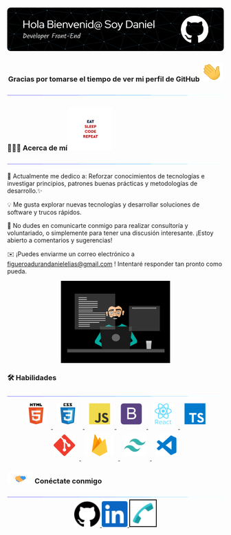 
<div align="center">

![Header](github-header1.png)

</div>
    <h3 align="center">
      Gracias por tomarse el tiempo de ver mi perfil de GitHub    <img alt="Night Coding" src="./img/mano.gif"  style= "width:50px" />
    </h3>
    <img src="./img/linea.gif" />
    <div>
        <h3>👨🏻‍💻  Acerca de mí <img src="./img/icon.webp" width="100px" ></h3>
        <img src="./img/linea.gif" />
    </div>

🌱 Actualmente me dedico a: Reforzar conocimientos de     tecnologías e investigar principios, patrones buenas prácticas y metodologías de desarrollo.✨     

 💡 Me gusta explorar nuevas tecnologías y desarrollar soluciones de software y trucos rápidos. 

 💬 No dudes en comunicarte conmigo para realizar consultoría y voluntariado, o simplemente para tener una discusión interesante. ¡Estoy abierto a comentarios y sugerencias!
 
 ✉️ ¡Puedes enviarme un correo electrónico a figueroadurandanielelias@gmail.com ! Intentaré responder tan pronto como pueda.  
 
 <figure align="center">
  <img alt="Night Coding" src="./img/escritorio.gif" align="center" style= "width:60%" />
 </figure>

 
 <div>
    <h3 style="size:40px">🛠️ Habilidades</h3>
 </div>

 <img src="./img/linea.gif" />

<div align="center">
    <a href="https://en.wikipedia.org/wiki/HTML5"  target="_blank">
      <img style="margin: 10px" src="./img/html5.svg"  alt="HTML5" height="50px" />
    </a>
    <a href="https://www.w3schools.com/css/" target="_blank">
      <img  style="margin: 10px" src="./img/css3.svg" alt="CSS3" height="50" / >
    </a> 
    <a href="https://www.javascript.com/" target="_blank">
      <img style="margin: 10px" src="./img/javascript.svg" alt="JavaScript" height="50" />
    </a>
     <a href="https://getbootstrap.com/docs/3.4/javascript/" target="_blank">
      <img  style="margin: 10px" src="./img/bootstrap.svg" alt="Bootstrap" height="50" />
    </a> 
    <a href="https://reactjs.org/"  target="_blank">
      <img style="margin: 10px" src="./img/react.svg" alt="Bootstrap" height="50" />
    </a>
    <a href="https://www.typescriptlang.org/" target="_blank">
      <img style="margin: 10px" src="./img/typescript.svg" alt="TypeScript" height="50" />
    </a>
    <a href="https://github.com/" target="_blank">
      <img style="margin:  10px" src="./img/git.svg" alt="Git" height="50" />
    </a>
    <a href="https://firebase.google.com/" target="_blank">
    <img  style="margin: 10px" src="./img/firebase.png" alt="Firebase" height="50" />
    </a>
    <a href="https://www.tailwindcss.com/" target="_blank">
      <img  style="margin: 10px" src="./img/tailwindcss.svg" alt="Tailwind CSS" height="50" />
    </a>
     <a href="https://code.visualstudio.com/" target="_blank">
      <img  style="margin: 10px" src="./img/visualstudiocode.svg" alt="Code Visualstudio" height="50" />
    </a>
</div>
 
 <div>
    <h3 style="size:40px"><img src="./img/manos.gif" width="60px" />  Conéctate conmigo</h3>
 </div>

 <img src="./img/linea.gif" />

<div align="center">
    <a href="https://github.com/DanielFigueroaDuran"    target="_blank">
    <img src="./img/github.svg" alt="github "width="60px" />
    </a>
    <a href="https://linkedin.com/in/daniel-elias-figueroa-duran-b6520a273" target="_blank">
    <img src="./img/linkedin2.svg" alt="linkedin" width="60px" />   
    </a>  
    <a href="https://linkedin.com/in/daniel-elias-figueroa-duran-b6520a273" target="_blank">
    <img src="./img/telefono.png" alt="Phone" width="60px" border="2px" />   
    </a>  
</div> 






<!-- ![Gmail](https://img.shields.io/badge/Gmail-D14836?style=for-the-badge&logo=gmail&logoColor=white)

![Telegram](https://img.shields.io/badge/Telegram-2CA5E0?style=for-the-badge&logo=telegram&logoColor=white)  -->



